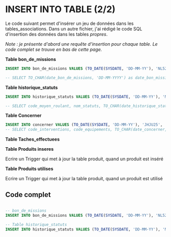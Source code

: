 # INSERT INTO TABLE (2/2)

Le code suivant permet d'insérer un jeu de données dans les tables_associations. Dans un autre fichier, j'ai rédigé le code SQL d'insertion des données dans les tables _propres_.

_Note : je présente d'abord une requête d'insertion pour chaque table. Le code complet se trouve en bas de cette page._

__Table bon_de_missions__
```sql
INSERT INTO bon_de_missions VALUES (TO_DATE(SYSDATE, 'DD-MM-YY'), 'NL521', 'JHJU25');

-- SELECT TO_CHAR(date_bon_de_missions, 'DD-MM-YYYY') as date_bon_missions, matricule_agent, code_interventions FROM bon_de_missions;
```
__Table historique_statuts__
```SQL
INSERT INTO historique_statuts VALUES (TO_DATE(SYSDATE, 'DD-MM-YY'), 'MP89CC', 'En service');

-- SELECT code_moyen_roulant, nom_statuts, TO_CHAR(date_historique_statuts, 'DD-MM-YYYY') as date_histo FROM historique_statuts;
```

__Table Concerner__
```sql
INSERT INTO concerner VALUES (TO_DATE(SYSDATE, 'DD-MM-YY'), 'JHJU25', 'BG452');
-- SELECT code_interventions, code_equipements, TO_CHAR(date_concerner, 'DD-MM-YYYY') as date_concerner FROM concerner;
```

__Table Taches_effectuees__


__Table Produits inseres__

Ecrire un Trigger qui met à jour la table produit, quand un produit est inséré

__Table Produits utilises__

Ecrire un Trigger qui met à jour la table produit, quand un produit est utilisé

## Code complet
```sql

-- bon_de_missions
INSERT INTO bon_de_missions VALUES (TO_DATE(SYSDATE, 'DD-MM-YY'), 'NL521', 'JHJU25');

-- Table historique_statuts
INSERT INTO historique_statuts VALUES (TO_DATE(SYSDATE, 'DD-MM-YY'), 'MP89CC', 'En service');

```
